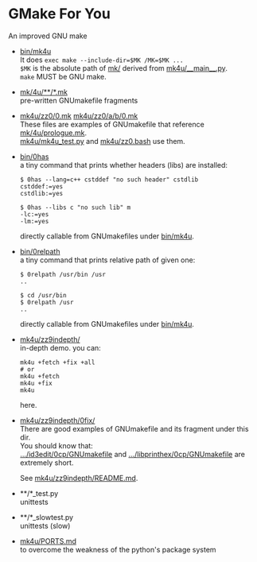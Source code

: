 # GMake For You

An improved GNU make

- [bin/mk4u](../bin/mk4u)  
  It does `exec make --include-dir=$MK /MK=$MK ...`  
  `$MK` is the absolute path of [mk/](../mk/)
  derived from [mk4u/_\_main__.py](../mk4u/__main__.py).  
  `make` MUST be GNU make.
- [mk/4u/**/*.mk](../mk/4u/)  
  pre-written GNUmakefile fragments
- [mk4u/zz0/0.mk](../mk4u/zz0/0.mk) [mk4u/zz0/a/b/0.mk](../mk4u/zz0/a/b/0.mk)  
  These files are examples of GNUmakefile that reference
  [mk/4u/prologue.mk](../mk/4u/prologue.mk).  
  [mk4u/mk4u_test.py](../mk4u/mk4u_test.py) and
  [mk4u/zz0.bash](../mk4u/zz0.bash) use them.
- [bin/0has](../bin/0has)  
  a tiny command that prints whether headers (libs) are installed:
    ```shell
    $ 0has --lang=c++ cstddef "no such header" cstdlib
    cstddef:=yes
    cstdlib:=yes

    $ 0has --libs c "no such lib" m
    -lc:=yes
    -lm:=yes
    ```
  directly callable from GNUmakefiles under [bin/mk4u](../bin/mk4u).
- [bin/0relpath](../bin/0relpath)  
  a tiny command that prints relative path of given one:
    ```shell
    $ 0relpath /usr/bin /usr
    ..

    $ cd /usr/bin
    $ 0relpath /usr
    ..
    ```
  directly callable from GNUmakefiles under [bin/mk4u](../bin/mk4u).
- [mk4u/zz9indepth/](../mk4u/zz9indepth/)  
  in-depth demo.
  you can:
    ```shell
    mk4u +fetch +fix +all
    # or
    mk4u +fetch
    mk4u +fix
    mk4u
    ```
  here.

- [mk4u/zz9indepth/0fix/](../mk4u/zz9indepth/0fix/)  
  There are good examples of GNUmakefile and its fragment under this dir.  
  You should know that:  
  [.../id3edit/0cp/GNUmakefile](
    ../mk4u/zz9indepth/0fix/id3edit/0cp/GNUmakefile
  ) and
  [.../libprinthex/0cp/GNUmakefile](
    ../mk4u/zz9indepth/0fix/libprinthex/0cp/GNUmakefile
  )
  are extremely short.

  See [mk4u/zz9indepth/README.md](../mk4u/zz9indepth/README.md).

- **/*_test.py  
  unittests

- **/*_slowtest.py  
  unittests (slow)

- [mk4u/PORTS.md](../mk4u/PORTS.md)  
  to overcome the weakness of the python's package system
